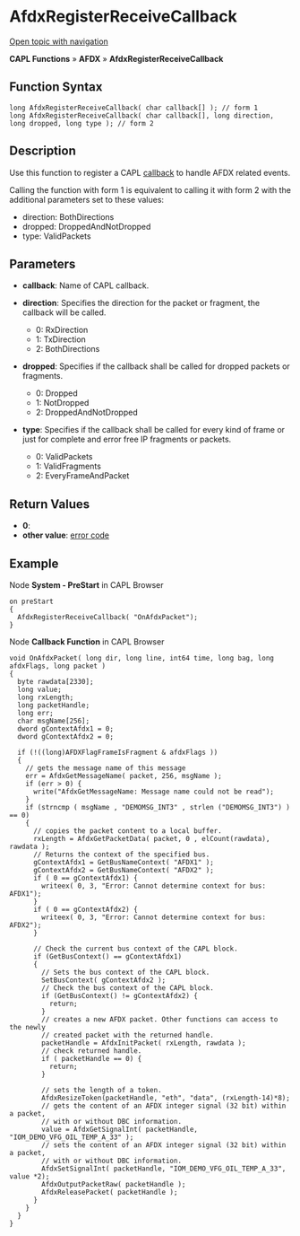# AfdxRegisterReceiveCallback

[Open topic with navigation](../../../../../CANoeDEFamily.htm#Topics/CAPLFunctions/ADFX/Functions/CAPLfunctionAfdxRegisterReceiveCallback.md)

**CAPL Functions** » **AFDX** » **AfdxRegisterReceiveCallback**

## Function Syntax

```plaintext
long AfdxRegisterReceiveCallback( char callback[] ); // form 1
long AfdxRegisterReceiveCallback( char callback[], long direction, long dropped, long type ); // form 2
```

## Description

Use this function to register a CAPL [callback](../EventProcedures/CAPLfunctionOnAfdxPacket.md) to handle AFDX related events.

Calling the function with form 1 is equivalent to calling it with form 2 with the additional parameters set to these values:

- direction: BothDirections
- dropped: DroppedAndNotDropped
- type: ValidPackets

## Parameters

- **callback**: Name of CAPL callback.

- **direction**: Specifies the direction for the packet or fragment, the callback will be called.
  - 0: RxDirection
  - 1: TxDirection
  - 2: BothDirections

- **dropped**: Specifies if the callback shall be called for dropped packets or fragments.
  - 0: Dropped
  - 1: NotDropped
  - 2: DroppedAndNotDropped

- **type**: Specifies if the callback shall be called for every kind of frame or just for complete and error free IP fragments or packets.
  - 0: ValidPackets
  - 1: ValidFragments
  - 2: EveryFrameAndPacket

## Return Values

- **0**: 
- **other value**: [error code](../CAPLfunctionsAFDXErrorCodes.md)

## Example

Node **System - PreStart** in CAPL Browser

```plaintext
on preStart
{
  AfdxRegisterReceiveCallback( "OnAfdxPacket");
}
```

Node **Callback Function** in CAPL Browser

```plaintext
void OnAfdxPacket( long dir, long line, int64 time, long bag, long afdxFlags, long packet )
{
  byte rawdata[2330];
  long value;
  long rxLength;
  long packetHandle;
  long err;
  char msgName[256];
  dword gContextAfdx1 = 0;
  dword gContextAfdx2 = 0;

  if (!((long)AFDXFlagFrameIsFragment & afdxFlags ))
  {
    // gets the message name of this message
    err = AfdxGetMessageName( packet, 256, msgName );
    if (err > 0) {
      write("AfdxGetMessageName: Message name could not be read");
    }
    if (strncmp ( msgName , "DEMOMSG_INT3" , strlen ("DEMOMSG_INT3") ) == 0)
    {
      // copies the packet content to a local buffer.
      rxLength = AfdxGetPacketData( packet, 0 , elCount(rawdata), rawdata );
      // Returns the context of the specified bus.
      gContextAfdx1 = GetBusNameContext( "AFDX1" );
      gContextAfdx2 = GetBusNameContext( "AFDX2" );
      if ( 0 == gContextAfdx1) {
        writeex( 0, 3, "Error: Cannot determine context for bus: AFDX1");
      }
      if ( 0 == gContextAfdx2) {
        writeex( 0, 3, "Error: Cannot determine context for bus: AFDX2");
      }

      // Check the current bus context of the CAPL block.
      if (GetBusContext() == gContextAfdx1)
      {
        // Sets the bus context of the CAPL block.
        SetBusContext( gContextAfdx2 );
        // Check the bus context of the CAPL block.
        if (GetBusContext() != gContextAfdx2) {
          return;
        }
        // creates a new AFDX packet. Other functions can access to the newly
        // created packet with the returned handle.
        packetHandle = AfdxInitPacket( rxLength, rawdata );
        // check returned handle.
        if ( packetHandle == 0) {
          return;
        }

        // sets the length of a token.
        AfdxResizeToken(packetHandle, "eth", "data", (rxLength-14)*8);
        // gets the content of an AFDX integer signal (32 bit) within a packet,
        // with or without DBC information.
        value = AfdxGetSignalInt( packetHandle, "IOM_DEMO_VFG_OIL_TEMP_A_33" );
        // sets the content of an AFDX integer signal (32 bit) within a packet,
        // with or without DBC information.
        AfdxSetSignalInt( packetHandle, "IOM_DEMO_VFG_OIL_TEMP_A_33", value *2);
        AfdxOutputPacketRaw( packetHandle );
        AfdxReleasePacket( packetHandle );
      }
    }
  }
}
```
